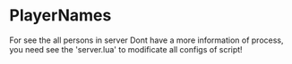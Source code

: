 # PlayerNames
For see the all persons in server
Dont have a more information of process, you need see the 'server.lua' to modificate all configs of script!
